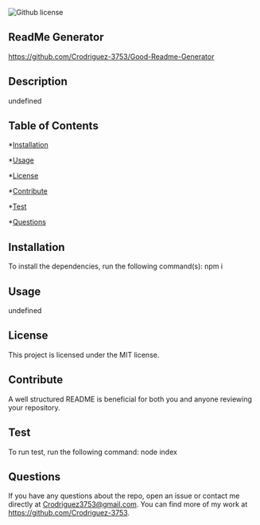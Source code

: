 
![Github license](https://img.shields.io/badge/license-MIT-blue.svg)

## ReadMe Generator

https://github.com/Crodriguez-3753/Good-Readme-Generator

## Description
undefined

## Table of Contents
*[Installation](#installation)

*[Usage](#usage)

    
*[License](#license) 


*[Contribute](#contribute)

*[Test](#test)

*[Questions](#questions)

## Installation
To install the dependencies, run the following command(s): npm i

## Usage
undefined

## License
            
This project is licensed under the MIT license.

## Contribute
A well structured README is beneficial for both you and anyone reviewing your repository.

## Test
To run test, run the following command: node index
<br>

## Questions
If you have any questions about the repo, open an issue or contact me directly at Crodriguez3753@gmail.com. You can find more of my work at https://github.com/Crodriguez-3753.